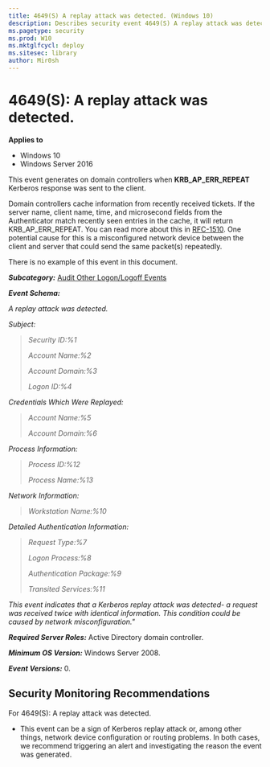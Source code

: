 ```yaml
---
title: 4649(S) A replay attack was detected. (Windows 10)
description: Describes security event 4649(S) A replay attack was detected.
ms.pagetype: security
ms.prod: W10
ms.mktglfcycl: deploy
ms.sitesec: library
author: Mir0sh
---
```


# 4649(S): A replay attack was detected.

**Applies to**
-   Windows 10
-   Windows Server 2016


This event generates on domain controllers when **KRB\_AP\_ERR\_REPEAT** Kerberos response was sent to the client.

Domain controllers cache information from recently received tickets. If the server name, client name, time, and microsecond fields from the Authenticator match recently seen entries in the cache, it will return KRB\_AP\_ERR\_REPEAT. You can read more about this in [RFC-1510](http://www.ietf.org/rfc/rfc1510.txt). One potential cause for this is a misconfigured network device between the client and server that could send the same packet(s) repeatedly.

There is no example of this event in this document.

***Subcategory:***&nbsp;[Audit Other Logon/Logoff Events](audit-other-logonlogoff-events.md)

***Event Schema:***

*A replay attack was detected.*

*Subject:*

> *Security ID:%1*
>
> *Account Name:%2*
>
> *Account Domain:%3*
>
> *Logon ID:%4*

*Credentials Which Were Replayed:*

> *Account Name:%5*
>
> *Account Domain:%6*

*Process Information:*

> *Process ID:%12*
>
> *Process Name:%13*

*Network Information:*

> *Workstation Name:%10*

*Detailed Authentication Information:*

> *Request Type:%7*
>
> *Logon Process:%8*
>
> *Authentication Package:%9*
>
> *Transited Services:%11*

*This event indicates that a Kerberos replay attack was detected- a request was received twice with identical information. This condition could be caused by network misconfiguration."*

***Required Server Roles:*** Active Directory domain controller.

***Minimum OS Version:*** Windows Server 2008.

***Event Versions:*** 0.

## Security Monitoring Recommendations

For 4649(S): A replay attack was detected.

-   This event can be a sign of Kerberos replay attack or, among other things, network device configuration or routing problems. In both cases, we recommend triggering an alert and investigating the reason the event was generated.

